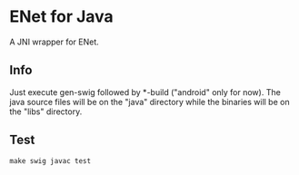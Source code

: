 # ENet for Java

A JNI wrapper for ENet.

## Info

Just execute gen-swig followed by *-build ("android" only for now).
The java source files will be on the "java" directory while the binaries will be on the "libs" directory.

## Test

```
make swig javac test
```
